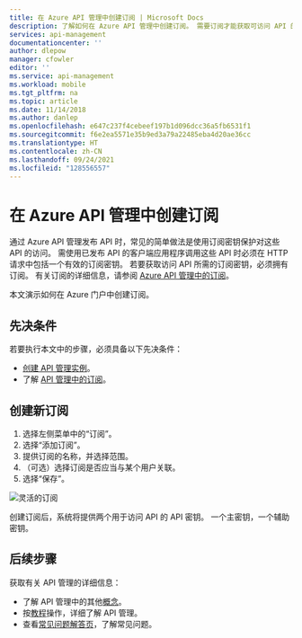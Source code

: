 ```yaml
---
title: 在 Azure API 管理中创建订阅 | Microsoft Docs
description: 了解如何在 Azure API 管理中创建订阅。 需要订阅才能获取可访问 API 的订阅密钥。
services: api-management
documentationcenter: ''
author: dlepow
manager: cfowler
editor: ''
ms.service: api-management
ms.workload: mobile
ms.tgt_pltfrm: na
ms.topic: article
ms.date: 11/14/2018
ms.author: danlep
ms.openlocfilehash: e647c237f4cebeef197b1d096dcc36a5fb6531f1
ms.sourcegitcommit: f6e2ea5571e35b9ed3a79a22485eba4d20ae36cc
ms.translationtype: HT
ms.contentlocale: zh-CN
ms.lasthandoff: 09/24/2021
ms.locfileid: "128556557"
---
```

# <a name="create-subscriptions-in-azure-api-management"></a>在 Azure API 管理中创建订阅

通过 Azure API 管理发布 API 时，常见的简单做法是使用订阅密钥保护对这些 API 的访问。 需使用已发布 API 的客户端应用程序调用这些 API 时必须在 HTTP 请求中包括一个有效的订阅密钥。 若要获取访问 API 所需的订阅密钥，必须拥有订阅。 有关订阅的详细信息，请参阅 [Azure API 管理中的订阅](api-management-subscriptions.md)。

本文演示如何在 Azure 门户中创建订阅。

## <a name="prerequisites"></a>先决条件

若要执行本文中的步骤，必须具备以下先决条件：

+ [创建 API 管理实例](get-started-create-service-instance.md)。
+ 了解 [API 管理中的订阅](api-management-subscriptions.md)。

## <a name="create-a-new-subscription"></a>创建新订阅

1. 选择左侧菜单中的“订阅”。
2. 选择“添加订阅”。
3. 提供订阅的名称，并选择范围。
4. （可选）选择订阅是否应当与某个用户关联。
5. 选择“保存”。 

![灵活的订阅](./media/api-management-subscriptions/flexible-subscription.png)

创建订阅后，系统将提供两个用于访问 API 的 API 密钥。 一个主密钥，一个辅助密钥。 

## <a name="next-steps"></a>后续步骤
获取有关 API 管理的详细信息：

+ 了解 API 管理中的其他[概念](api-management-terminology.md)。
+ 按[教程](import-and-publish.md)操作，详细了解 API 管理。
+ 查看[常见问题解答页](api-management-faq.yml)，了解常见问题。